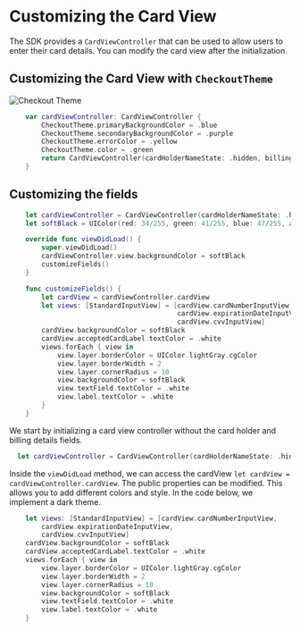 # Customizing the Card View

The SDK provides a `CardViewController` that can be used to allow users to enter their card details.
You can modify the card view after the initialization.

## Customizing the Card View with `CheckoutTheme`

![Checkout Theme](https://github.com/checkout/frames-ios/blob/master/screenshots/CheckoutTheme.png)

```swift
    var cardViewController: CardViewController {
        CheckoutTheme.primaryBackgroundColor = .blue
        CheckoutTheme.secondaryBackgroundColor = .purple
        CheckoutTheme.errorColor = .yellow
        CheckoutTheme.color = .green
        return CardViewController(cardHolderNameState: .hidden, billingDetailsState: .normal)
    }
```

## Customizing the fields

```swift
    let cardViewController = CardViewController(cardHolderNameState: .hidden, billingDetailsState: .hidden)
    let softBlack = UIColor(red: 34/255, green: 41/255, blue: 47/255, alpha: 1)

    override func viewDidLoad() {
        super.viewDidLoad()
        cardViewController.view.backgroundColor = softBlack
        customizeFields()
    }

    func customizeFields() {
        let cardView = cardViewController.cardView
        let views: [StandardInputView] = [cardView.cardNumberInputView,
                                          cardView.expirationDateInputView,
                                          cardView.cvvInputView]
        cardView.backgroundColor = softBlack
        cardView.acceptedCardLabel.textColor = .white
        views.forEach { view in
            view.layer.borderColor = UIColor.lightGray.cgColor
            view.layer.borderWidth = 2
            view.layer.cornerRadius = 10
            view.backgroundColor = softBlack
            view.textField.textColor = .white
            view.label.textColor = .white
        }
    }
```

We start by initializing a card view controller without the card holder and billing details fields.

```swift
  let cardViewController = CardViewController(cardHolderNameState: .hidden, billingDetailsState: .hidden)
```

Inside the `viewDidLoad` method, we can access the cardView `let cardView = cardViewController.cardView`.
The public properties can be modified. This allows you to add different colors and style. In the code below, we implement a dark theme.

```swift
    let views: [StandardInputView] = [cardView.cardNumberInputView,
        cardView.expirationDateInputView,
        cardView.cvvInputView]
    cardView.backgroundColor = softBlack
    cardView.acceptedCardLabel.textColor = .white
    views.forEach { view in
        view.layer.borderColor = UIColor.lightGray.cgColor
        view.layer.borderWidth = 2
        view.layer.cornerRadius = 10
        view.backgroundColor = softBlack
        view.textField.textColor = .white
        view.label.textColor = .white
    }
```
